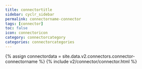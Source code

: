 ```yaml
---
title: connectortitle
sidebar: cyclr_sidebar
permalink: connectorname-connector
tags: [connector]
toc: false
icon: connectoricon
category: connectorcategory
categories: connectorcategories
---
```

{% assign connectordata = site.data.v2.connectors.connector-connectorname %}
{% include v2/connector/connector.html %}	